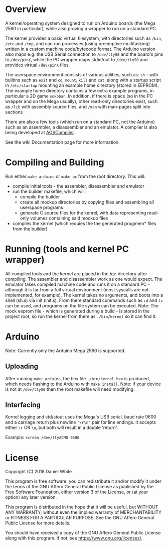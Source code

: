 # Overview
A kernel/operating system designed to run on Arduino boards (the Mega 2560 in particular), while also proving a wrapper to run on a standard PC.

The kernel provides a basic virtual filesystem, with directories such as ``/bin``, ``/etc`` and ``/tmp``, and can run processes (using preemptive multitasking) written in a custom machine code/bytecode format. The Arduino version also maps e.g. the USB Serial connection to ``/dev/ttyS0`` and the board's pins to ``/dev/pinX``, while the PC wrapper maps stdin/out to ``/dev/ttyS0`` and provides virtual ``/dev/pinX`` files.

The userspace environment consists of various utilities, such as: ``sh`` - with builtins such as ``exit`` and ``cd``, ``mount``, ``kill`` and ``cat``, along with a startup script in ``/etc/startup`` mounting an example home directory (stored in EEPROM). The example home directory contains a few extra example programs, in particular a 2D game ``sokoban``. In addition, if there is space (so in the PC wrapper and on the Mega usually), other read-only directories exist, such as ``/lib`` with assembly source files, and ``/man`` with man-pages split into sections

There are also a few tools (which run on a standard PC, not the Arduino) such as an assembler, a disassembler and an emulator. A compiler is also being developed at [AOSCompiler](https://github.com/AO-SF/AOSCompiler).

See the wiki Documentation page for more information.

# Compiling and Building
Run either ``make arduino`` or ``make pc`` from the root directory.
This will:

* compile initial tools - the assembler, disassembler and emulator
* run the builder makefile, which will:
	* compile the builder
	* create all mockup directories by copying files and assembling all userspace programs
	* generate C source files for the kenrel, with data representing read-only volumes containing said mockup files
* compiles the kernel (which requies the the generated progmem* files from the builder)

# Running (tools and kernel PC wrapper)
All compiled tools and the kernel are placed in the ``bin`` directory after compiling. The assembler and disassembler work as one would expect. The emulator takes compiled machine code and runs it on a standard PC - although it is far from a full virtual environment (most syscalls are not implemented, for example). The kernel takes no arguments, and boots into a shell (sh.s) via init (init.s). From there standard commands such as ``cd`` and ``ls`` can be used, and programs on the file system can be executed. Note: The mock eeprom file - which is generated during a build - is stored in the project root, so run the kernel from there as ``./bin/kernel`` so it can find it.

# Arduino
Note: Currently only the Arduino Mega 2560 is supported.

## Uploading
After running ``make arduino``, the hex file ``./bin/kernel.hex`` is produced, which needs flashing to the Arduino with ``make install``. Note: if your device is not at ``/dev/ttyS0`` then the root makefile will need modifying.

## Interfacing
Kernel logging and std/stout uses the Mega's USB serial, baud rate 9600 and a carriage return plus newline ``'\r\n'`` pair for line endings. It accepts either ``\r`` OR ``\n``, but both will result in a double 'return'.

Example: ``screen /dev/ttyACM0 9600``

# License
Copyright (C) 2018 Daniel White

This program is free software: you can redistribute it and/or modify
it under the terms of the GNU Affero General Public License as published
by the Free Software Foundation, either version 3 of the License, or
(at your option) any later version.

This program is distributed in the hope that it will be useful,
but WITHOUT ANY WARRANTY; without even the implied warranty of
MERCHANTABILITY or FITNESS FOR A PARTICULAR PURPOSE.  See the
GNU Affero General Public License for more details.

You should have received a copy of the GNU Affero General Public License
along with this program.  If not, see <https://www.gnu.org/licenses/>.
